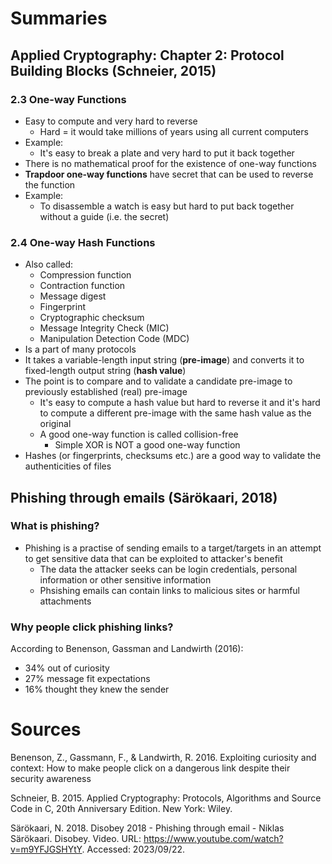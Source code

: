 # Summaries

## Applied Cryptography: Chapter 2: Protocol Building Blocks (Schneier, 2015)

### 2.3 One-way Functions

- Easy to compute and very hard to reverse
  - Hard = it would take millions of years using all current computers
- Example:
  - It's easy to break a plate and very hard to put it back together
- There is no mathematical proof for the existence of one-way functions
- **Trapdoor one-way functions** have secret that can be used to reverse the function
- Example:
  - To disassemble a watch is easy but hard to put back together without a guide (i.e. the secret)

### 2.4 One-way Hash Functions

- Also called:
  - Compression function
  - Contraction function
  - Message digest
  - Fingerprint
  - Cryptographic checksum
  - Message Integrity Check (MIC)
  - Manipulation Detection Code (MDC)
- Is a part of many protocols
- It takes a variable-length input string (**pre-image**) and converts it to fixed-length output string (**hash value**)
- The point is to compare and to validate a candidate pre-image to previously established (real) pre-image
  - It's easy to compute a hash value but hard to reverse it and it's hard to compute a different pre-image with the same hash value as the original
  - A good one-way function is called collision-free
    - Simple XOR is NOT a good one-way function
- Hashes (or fingerprints, checksums etc.) are a good way to validate the authenticities of files

## Phishing through emails (Särökaari, 2018)

### What is phishing?

- Phishing is a practise of sending emails to a target/targets in an attempt to get sensitive data that can be exploited to attacker's benefit
  - The data the attacker seeks can be login credentials, personal information or other sensitive information
  - Phsishing emails can contain links to malicious sites or harmful attachments

### Why people click phishing links?

According to Benenson, Gassman and Landwirth (2016):

- 34% out of curiosity
- 27% message fit expectations
- 16% thought they knew the sender

# Sources

Benenson, Z., Gassmann, F., & Landwirth, R. 2016. Exploiting curiosity and context: How to make people click on a dangerous link despite their security awareness

Schneier, B. 2015. Applied Cryptography: Protocols, Algorithms and Source Code in C, 20th Anniversary Edition. New York: Wiley.

Särökaari, N. 2018. Disobey 2018 - Phishing through email - Niklas Särökaari. Disobey. Video. URL: https://www.youtube.com/watch?v=m9YFJGSHYtY. Accessed: 2023/09/22.

